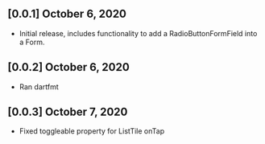 ## [0.0.1] October 6, 2020

* Initial release, includes functionality to add a RadioButtonFormField into a Form.

## [0.0.2] October 6, 2020

* Ran dartfmt

## [0.0.3] October 7, 2020

* Fixed toggleable property for ListTile onTap